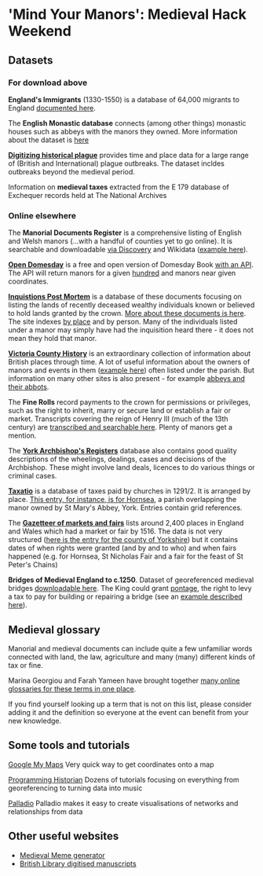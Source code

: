 # 'Mind Your Manors': Medieval Hack Weekend

## Datasets

### For download above

<strong>England's Immigrants</strong> (1330-1550) is a database of 64,000 migrants to England <a href="https://www.englandsimmigrants.com/">documented here</a>.

The <strong>English Monastic database</strong> connects (among other things) monastic houses such as abbeys with the manors they owned. More information about the dataset is <a href="https://www.ucl.ac.uk/library/digital-collections/collections/monastic">here</a>

<strong><a href="https://www.envidat.ch/dataset/digitizing-historical-plague">Digitizing historical plague</a></strong> provides time and place data for a large range of (British and International) plague outbreaks. The dataset incldes outbreaks beyond the medieval period.

Information on <strong>medieval taxes</strong> extracted from the E 179 database of Exchequer records held at The National Archives

### Online elsewhere

The <strong>Manorial Documents Register</strong> is a comprehensive listing of English and Welsh manors (...with a handful of counties yet to go online). It is searchable and downloadable <a href="https://discovery.nationalarchives.gov.uk/manor-search">via Discovery</a> and Wikidata (<a href="https://www.wikidata.org/wiki/Q105779874">example here</a>).

<strong><a href="https://opendomesday.org/">Open Domesday</a></strong> is a free and open version of Domesday Book <a href="https://www.opendomesday.org./api">with an API</a>. The API will return manors for a given <a href="https://en.wikipedia.org/wiki/Hundred_(county_division)">hundred</a> and manors near given coordinates.

<strong><a href="https://inquisitionspostmortem.ac.uk">Inquistions Post Mortem</a></strong> is a database of these documents focusing on listing the lands of recently deceased wealthy individuals known or believed to hold lands granted by the crown. <a href="https://www.nationalarchives.gov.uk/help-with-your-research/research-guides/inquisitions-post-mortem">More about these documents is here</a>. The site indexes <a href="https://inquisitionspostmortem.ac.uk/view/place/52650">by place</a> and by person. Many of the individuals listed under a manor may simply have had the inquisition heard there - it does not mean they hold that manor.

<strong><a href="https://www.british-history.ac.uk/search/series/vch">Victoria County History</a></strong> is an extraordinary collection of information about British places through time. A lot of useful information about the owners of manors and events in them (<a href="https://wwww.british-history.ac.uk/vch/warks/vol4/pp126-131">example here</a>) often listed under the parish. But information on many other sites is also present - for example <a href="https://www.british-history.ac.uk/vch/yorks/vol3/pp107-112">abbeys and their abbots</a>.

The <strong>Fine Rolls</strong> record payments to the crown for permissions or privileges, such as the right to inherit, marry or secure land or establish a fair or market. Transcripts covering the reign of Henry III (much of the 13th century) are <a href="https://finerollshenry3.org.uk/home.html">transcribed and searchable here</a>. Plenty of manors get a mention.

The <strong><a href="https://archbishopsregisters.york.ac.uk/home_page/index">York Archbishop's Registers</a></strong> database also contains good quality descriptions of the wheelings, dealings, cases and decisions of the Archbishop. These might involve land deals, licences to do various things or criminal cases.

<strong><a href="https://www.dhi.ac.uk/taxatio/forms">Taxatio</a></strong> is a database of taxes paid by churches in 1291/2. It is arranged by place. <a href="https://www.dhi.ac.uk/taxatio/benkey?benkey=YK.ER.HL.27">This entry, for instance, is for Hornsea</a>, a parish overlapping the manor owned by St Mary's Abbey, York. Entries contain grid references.

The <strong><a href="https://archives.history.ac.uk/gazetteer/gazweb2.html">Gazetteer of markets and fairs</a></strong> lists around 2,400 places in England and Wales which had a market or fair by 1516. The data is not very structured (<a href="https://archives.history.ac.uk/gazetteer/gazweb2.html">here is the entry for the county of Yorkshire</a>) but it contains dates of when rights were granted (and by and to who) and when fairs happened (e.g. for Hornsea, St Nicholas Fair and a fair for the feast of St Peter's Chains)

<strong>Bridges of Medieval England to c.1250</strong>. Dataset of georeferenced medieval bridges <a href="https://archaeologydataservice.ac.uk/archives/view/medbridges_lt_2019/downloads.cfm?archive=GIS">downloadable here</a>. The King could grant <a href="https://en.wikipedia.org/wiki/Pontage">pontage</a>, the right to levy a tax to pay for building or repairing a bridge (see an <a href="https://discovery.nationalarchives.gov.uk/details/r/C12217085">example described here</a>).
  
## Medieval glossary

Manorial and medieval documents can include quite a few unfamiliar words connected with land, the law, agriculture and many (many) different kinds of tax or fine.

Marina Georgiou and Farah Yameen have brought together <a href="https://docs.google.com/spreadsheets/d/1lo3pZFdwqrZQ28yydLNOe7__xlUz6RlxO9KxvhB0NOY/edit?usp=sharing">many online glossaries for these terms in one place</a>.

If you find yourself looking up a term that is not on this list, please consider adding it and the definition so everyone at the event can benefit from your new knowledge.

## Some tools and tutorials

<a href="https://www.google.co.uk/maps/about/mymaps/">Google My Maps</a>
Very quick way to get coordinates onto a map

<a href="https://programminghistorian.org/en/lessons/">Programming Historian</a>
Dozens of tutorials focusing on everything from georeferencing to turning data into music

<a href="https://hdlab.stanford.edu/palladio/">Palladio</a>
Palladio makes it easy to create visualisations of networks and relationships from data

## Other useful websites

- <a href="https://www.medievalmemes.org/">Medieval Meme generator</a>
- <a href="https://www.bl.uk/manuscripts/">British Library digitised manuscripts</a>
